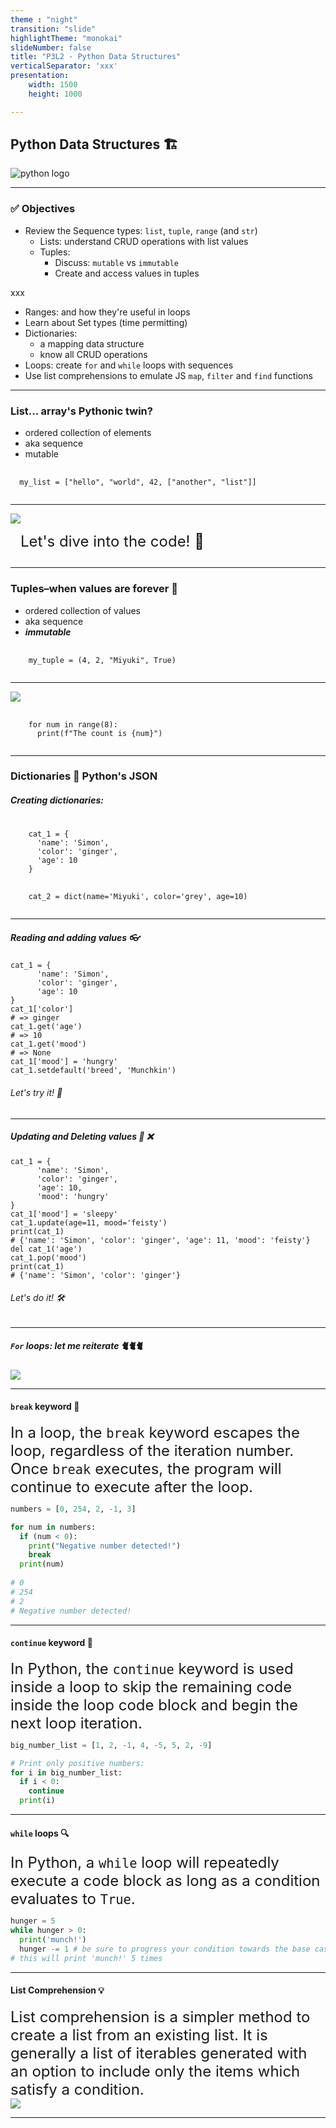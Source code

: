```yaml
---
theme : "night"
transition: "slide"
highlightTheme: "monokai"
slideNumber: false
title: "P3L2 - Python Data Structures"
verticalSeparator: 'xxx'
presentation:
    width: 1500
    height: 1000

---
```


<h2>Python Data Structures 🏗️</h2>
<img alt="python logo" src="./python-logo-only.png"/>

---

<h3><strong> ✅ Objectives </strong></h3>

- Review the Sequence types: `list`, `tuple`, `range` (and `str`)
  - Lists: understand CRUD operations with list values
  - Tuples: 
      - Discuss: `mutable` vs `immutable`
      - Create and access values in tuples
 
xxx

  - Ranges: and how they're useful in loops
  - Learn about Set types (time permitting)
- Dictionaries:
  - a mapping data structure
  - know all CRUD operations
- Loops: create `for` and `while` loops with sequences
- Use list comprehensions to emulate JS `map`, `filter` and `find` functions

---

<h3>List... array's Pythonic twin?</h3>

- ordered collection of elements
- aka sequence
- mutable

<pre>
  <code class="language-python">
  my_list = ["hello", "world", 42, ["another", "list"]]
  </code>
</pre>

---

<div style="display: flex; flex-direction: column;">
  <div>
    <img src="./Built-in-List-Functions-in-Python-01.jpg">
  </div>

  <div style="font-size: 1.5rem; margin: 0.85rem 1rem;">
    Let's dive into the code! 🌊
  </div>
</div>

---

<h3>Tuples–when values are forever 💎</h3>

- ordered collection of values
- aka sequence
- **_immutable_**

<pre>
  <code class="language-python">
    my_tuple = (4, 2, "Miyuki", True)
  </code>
</pre>


---

<img src="./Python-range-function-explained.webp" />
<pre>
  <code class="language-python">
    for num in range(8):
      print(f"The count is {num}")
  </code>
</pre>

---

<h3>Dictionaries 📖 Python's JSON</h3>

<h5>Creating dictionaries:</h5>
<pre>
  <code class="language-python">
    cat_1 = {
      'name': 'Simon',
      'color': 'ginger',
      'age': 10
    }
  </code>
  <code class="language-python">
    cat_2 = dict(name='Miyuki', color='grey', age=10)
  </code>
</pre>

---

<h5>Reading and adding values 👓</h5>

<pre><code class="language-python" data-line-numbers="1-5|6-7|8-9|10-11|12-13">cat_1 = {
      'name': 'Simon',
      'color': 'ginger',
      'age': 10
}
cat_1['color']
# => ginger
cat_1.get('age')
# => 10
cat_1.get('mood')
# => None
cat_1['mood'] = 'hungry'
cat_1.setdefault('breed', 'Munchkin')
</code></pre>

<h6 class="fragment">Let's try it! 🚀</h6>

---

<h5>Updating and Deleting values 📝 ❌</h5>

<pre><code class="language-python" data-line-numbers="1-6|7-10|11-14">cat_1 = {
      'name': 'Simon',
      'color': 'ginger',
      'age': 10,
      'mood': 'hungry'
}
cat_1['mood'] = 'sleepy'
cat_1.update(age=11, mood='feisty')
print(cat_1)
# {'name': 'Simon', 'color': 'ginger', 'age': 11, 'mood': 'feisty'}
del cat_1('age')
cat_1.pop('mood')
print(cat_1)
# {'name': 'Simon', 'color': 'ginger'}
</code></pre>

<h6 class="fragment">Let's do it! 🛠️</h6>

---

<h5><code>For</code> loops: let me reiterate 🐈🐈🐈</h5>

<img src="./for-loop-in-python.webp" />


---

#### `break` keyword 🔑

<div style="font-size: 1.5rem">
In a loop, the <code>break</code> keyword escapes the loop, regardless of the iteration number. Once <code>break</code> executes, the program will continue to execute after the loop.
</div>


```python
numbers = [0, 254, 2, -1, 3]

for num in numbers:
  if (num < 0):
    print("Negative number detected!")
    break
  print(num)
  
# 0
# 254
# 2
# Negative number detected!

```

---

#### `continue` keyword 🔑

<div style="font-size: 1.5rem">
In Python, the <code>continue</code> keyword is used inside a loop to skip the remaining code inside the loop code block and begin the next loop iteration.
</div>


```python
big_number_list = [1, 2, -1, 4, -5, 5, 2, -9]

# Print only positive numbers:
for i in big_number_list:
  if i < 0:
    continue
  print(i)

```

---

#### `while` loops 🔍

<div style="font-size: 1.5rem">
In Python, a <code>while</code> loop will repeatedly execute a code block as long as a condition evaluates to <code>True</code>.
</div>

```python
hunger = 5
while hunger > 0:
  print('munch!')
  hunger -= 1 # be sure to progress your condition towards the base case!
# this will print 'munch!' 5 times

```

---

#### List Comprehension 💡

<div style="font-size: 1.5rem">
List comprehension is a simpler method to create a list from an existing list. It is generally a list of iterables generated with an option to include only the items which satisfy a condition.
</div>

<img src="./list-comp-diagram.png" />

---

